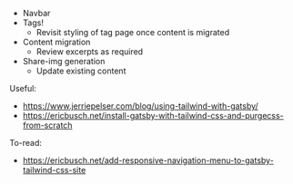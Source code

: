 - Navbar
- Tags!
  - Revisit styling of tag page once content is migrated
- Content migration
  - Review excerpts as required
- Share-img generation
  - Update existing content

Useful:

- https://www.jerriepelser.com/blog/using-tailwind-with-gatsby/
- https://ericbusch.net/install-gatsby-with-tailwind-css-and-purgecss-from-scratch

To-read:

- https://ericbusch.net/add-responsive-navigation-menu-to-gatsby-tailwind-css-site
